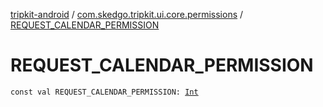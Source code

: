 [tripkit-android](../index.md) / [com.skedgo.tripkit.ui.core.permissions](index.md) / [REQUEST_CALENDAR_PERMISSION](./-r-e-q-u-e-s-t_-c-a-l-e-n-d-a-r_-p-e-r-m-i-s-s-i-o-n.md)

# REQUEST_CALENDAR_PERMISSION

`const val REQUEST_CALENDAR_PERMISSION: `[`Int`](https://kotlinlang.org/api/latest/jvm/stdlib/kotlin/-int/index.html)